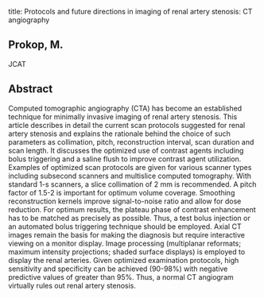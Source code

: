 title: Protocols and future directions in imaging of renal artery stenosis: CT angiography

## Prokop, M.
JCAT


## Abstract
Computed tomographic angiography (CTA) has become an established technique for minimally invasive imaging of renal artery stenosis. This article describes in detail the current scan protocols suggested for renal artery stenosis and explains the rationale behind the choice of such parameters as collimation, pitch, reconstruction interval, scan duration and scan length. It discusses the optimized use of contrast agents including bolus triggering and a saline flush to improve contrast agent utilization. Examples of optimized scan protocols are given for various scanner types including subsecond scanners and multislice computed tomography. With standard 1-s scanners, a slice collimation of 2 mm is recommended. A pitch factor of 1.5-2 is important for optimum volume coverage. Smoothing reconstruction kernels improve signal-to-noise ratio and allow for dose reduction. For optimum results, the plateau phase of contrast enhancement has to be matched as precisely as possible. Thus, a test bolus injection or an automated bolus triggering technique should be employed. Axial CT images remain the basis for making the diagnosis but require interactive viewing on a monitor display. Image processing (multiplanar reformats; maximum intensity projections; shaded surface displays) is employed to display the renal arteries. Given optimized examination protocols, high sensitivity and specificity can be achieved (90-98%) with negative predictive values of greater than 95%. Thus, a normal CT angiogram virtually rules out renal artery stenosis.

